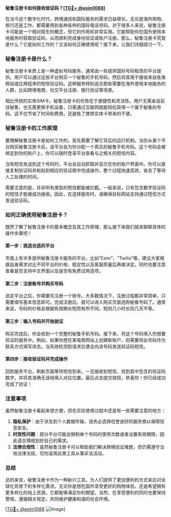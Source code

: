 **秘鲁注册卡如何接收验证码？[[TG💪+ @esim1088](https://t.me/s/esim1088)]**

在当今这个数字化时代，跨境通信和国际服务的需求日益增长。无论是海外购物、旅行还是工作，都需要用到各种各样的国际电话号码。对于很多人来说，秘鲁注册卡可能是一个相对陌生的概念，但它的作用却非常实用。它能帮助你在国外使用本地服务时获取验证码，从而顺利完成身份验证或账户注册。那么，秘鲁注册卡究竟是什么？它是如何工作的？又该如何正确使用呢？接下来，让我们详细探讨一下。

### 秘鲁注册卡是什么？

秘鲁注册卡本质上是一种虚拟号码服务，通常由一些提供国际号码租赁的平台提供。用户可以通过这些平台购买一个秘鲁的手机号码，然后将其用于接收来自各类网站或应用程序的短信验证码。这种服务特别适合那些需要在海外使用本地服务的人群，比如跨境电商、社交平台注册、银行验证等场景。

相比传统的实体SIM卡，秘鲁注册卡的优势在于便捷性和灵活性。用户无需亲自前往秘鲁，也无需更换手机设备，只需通过互联网就能轻松获得一个属于秘鲁的号码。这不仅节省了时间和费用，还避免了携带实体卡带来的不便。

### 秘鲁注册卡的工作原理

要理解秘鲁注册卡是如何工作的，首先需要了解它背后的运行机制。当你从某个平台购买秘鲁注册卡后，该平台会为你分配一个真实的秘鲁手机号码。这个号码会被绑定到你的账户上，你可以随时登录平台查看与之相关的短信内容。

当有短信发送到这个号码时，平台会自动抓取并显示在你的账户界面中。你可以直接复制验证码并粘贴到相应的验证框中完成操作。整个过程快速高效，省去了等待人工处理的时间。

需要注意的是，并非所有类型的短信都能被拦截。一般来说，只有包含数字验证码的短信才能被成功接收。因此，在选择服务时，请确保目标网站支持通过短信方式发送验证码。

### 如何正确使用秘鲁注册卡？

既然了解了秘鲁注册卡的基本概念及其工作原理，那么接下来我们就来聊聊具体的操作步骤吧！

#### 第一步：挑选合适的平台
市面上有许多提供秘鲁注册卡服务的平台，比如“Esim”、“Twilio”等。建议大家根据自身需求对比不同平台的价格、稳定性以及客服质量后再做决定。同时也要注意查看是否支持中文界面以及是否有免费试用选项。

#### 第二步：注册账号并购买号码
选定平台之后，你需要先注册一个账号。大多数情况下，注册过程都非常简单，只需要填写基本信息即可。完成注册后，就可以进入购买页面选购秘鲁号码了。通常来说，号码的价格会根据有效期长短而有所不同，短则几小时长则几天不等。

#### 第三步：输入号码并开始验证
购买完成后，你会收到一个完整的秘鲁手机号码。接下来，将这个号码填入你想要验证的服务中。例如，如果你想在某电商网站上创建新账户，则需要将此号码作为联系方式填写进去。当系统检测到请求后便会向该号码发送验证码短信。

#### 第四步：接收验证码并完成操作
回到服务平台，刷新页面等待短信到来。一旦接收到短信，找到其中包含的验证码数字，并将其准确无误地填入对应位置。最后点击提交按钮，恭喜你！你已经成功完成了验证！

### 注意事项

虽然秘鲁注册卡看起来很方便，但在实际使用过程中还是有一些需要注意的地方：

1. **隐私保护**：由于涉及到个人数据传输，请务必选择信誉良好的服务商以保障信息安全。
2. **时效性问题**：部分平台可能会限制单个号码的使用次数或者设置有效期限，因此请合理规划好自己的需求。
3. **法律合规性**：虽然秘鲁注册卡可以帮助我们解决跨境验证难题，但仍需遵守当地法律法规，切勿滥用此类工具从事非法活动。

### 总结

总的来说，秘鲁注册卡作为一种新兴工具，为人们提供了更加便利的方式来应对全球化背景下的多样化需求。无论你是想在国外享受更好的购物体验，还是希望拥有更多样化的线上资源，它都能够满足你的期望。当然，在享受便利的同时也要保持警惕，遵循相关规定，共同维护健康和谐的社会环境。

[[TG💪+ @esim1088](https://t.me/s/esim1088) ![Image](https://i.postimg.cc/4NQfJmqS/Snipaste-2025-05-13-00-14-12.png)]